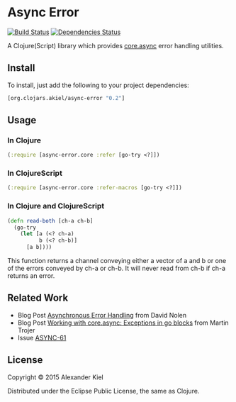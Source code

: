 # Async Error

[![Build Status](https://travis-ci.org/alexanderkiel/async-error.svg?branch=master)](https://travis-ci.org/alexanderkiel/async-error)
[![Dependencies Status](https://versions.deps.co/alexanderkiel/async-error/status.svg)](https://versions.deps.co/alexanderkiel/async-error)

A Clojure(Script) library which provides [core.async][1] error handling 
utilities.

## Install

To install, just add the following to your project dependencies:

```clojure
[org.clojars.akiel/async-error "0.2"]
```

## Usage

### In Clojure

```clojure
(:require [async-error.core :refer [go-try <?]])
```

### In ClojureScript

```clojure
(:require [async-error.core :refer-macros [go-try <?]])
```

### In Clojure and ClojureScript

```clojure
(defn read-both [ch-a ch-b]
  (go-try
    (let [a (<? ch-a)
          b (<? ch-b)]
      [a b])))
```

This function returns a channel conveying either a vector of a and b or one of
the errors conveyed by ch-a or ch-b. It will never read from ch-b if ch-a 
returns an error.

## Related Work

* Blog Post [Asynchronous Error Handling][2] from David Nolen
* Blog Post [Working with core.async: Exceptions in go blocks][3] from Martin Trojer
* Issue [ASYNC-61][4]


## License

Copyright © 2015 Alexander Kiel

Distributed under the Eclipse Public License, the same as Clojure.

[1]: <https://github.com/clojure/core.async>
[2]: <http://swannodette.github.io/2013/08/31/asynchronous-error-handling/>
[3]: <http://martintrojer.github.io/clojure/2014/03/09/working-with-coreasync-exceptions-in-go-blocks/>
[4]: <http://dev.clojure.org/jira/browse/ASYNC-61>
